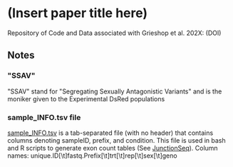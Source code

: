 # (Insert paper title here)
Repository of Code and Data associated with Grieshop et al. 202X: (DOI)



## Notes
### "SSAV"
"SSAV" stand for "Segregating Sexually Antagonistic Variants" and is the moniker given to the Experimental DsRed populations

### sample_INFO.tsv file
[sample_INFO.tsv](https://github.com/mchlleliu/SSAV_RNA/blob/main/sample_INFO.tsv) is a tab-separated file (with no header) that contains columns denoting sampleID, prefix, and condition. This file is used in bash and R scripts to generate exon count tables (See [JunctionSeq](https://github.com/mchlleliu/SSAV_RNA/tree/main/JunctionSeq)). 
Column names:
unique.ID[\t]fastq.Prefix[\t]trt[\t]rep[\t]sex[\t]geno